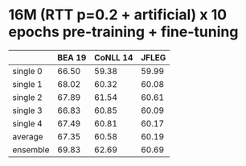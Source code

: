 # 16M (RTT p=0.2 + artificial) x 10 epochs pre-training + fine-tuning

| | BEA 19 | CoNLL 14 | JFLEG |
| --- | --- | --- | --- |
| single 0 | 66.50 | 59.38 | 59.99 |
| single 1 | 68.02 | 60.32 | 60.08 |
| single 2 | 67.89 | 61.54 | 60.61 |
| single 3 | 66.83 | 60.85 | 60.09 |
| single 4 | 67.49 | 60.81 | 60.17 |
| average  | 67.35 | 60.58 | 60.19 |
| ensemble | 69.83 | 62.69 | 60.69 |

